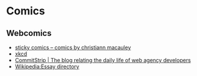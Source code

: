# Comics

## Webcomics

- [sticky comics – comics by christiann macauley](https://www.stickycomics.com)
- [xkcd](https://xkcd.com)
- [CommitStrip | The blog relating the daily life of web agency developers](https://www.commitstrip.com)
- [Wikipedia:Essay directory](https://en.wikipedia.org/wiki/Wikipedia:Essay_directory#Humorous_material)
